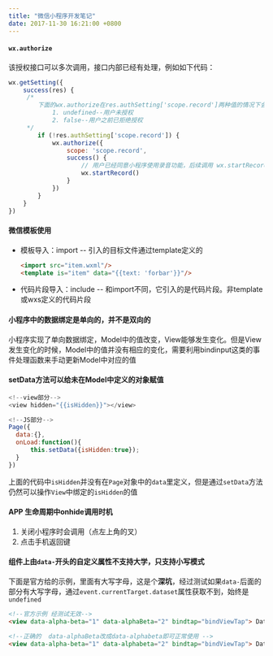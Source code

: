 ```yaml
---
title: "微信小程序开发笔记"
date: 2017-11-30 16:21:00 +0800
---
```


#### `wx.authorize`

该授权接口可以多次调用，接口内部已经有处理，例如如下代码：

```javascript
wx.getSetting({
    success(res) {
     /*
        下面的wx.authorize在res.authSetting['scope.record']两种值的情况下会调用
        	1. undefined--用户未授权
        	2. false--用户之前已拒绝授权
     */      
        if (!res.authSetting['scope.record']) {
            wx.authorize({
                scope: 'scope.record',
                success() {
                    // 用户已经同意小程序使用录音功能，后续调用 wx.startRecord 接口不会弹窗询问
                    wx.startRecord()
                }
            })
        }
    }
})
```
#### 微信模板使用

+ 模板导入：import -- 引入的目标文件通过template定义的

  ```html
  <import src="item.wxml"/>
  <template is="item" data="{{text: 'forbar'}}"/>
  ```

+ 代码片段导入：include -- 和import不同，它引入的是代码片段。非template或wxs定义的代码片段

#### 小程序中的数据绑定是单向的，并不是双向的

小程序实现了单向数据绑定，Model中的值改变，View能够发生变化。但是View发生变化的时候，Model中的值并没有相应的变化，需要利用bindinput这类的事件处理函数来手动更新Model中对应的值

#### setData方法可以给未在Model中定义的对象赋值

```javascript
<!--view部分-->
<view hidden="{{isHidden}}"></view>

<!--JS部分-->
Page({
  data:{},
  onLoad:function(){
      this.setData({isHidden:true});
  }
})
```

上面的代码中`isHidden`并没有在`Page`对象中的`data`里定义，但是通过`setData`方法仍然可以操作`View`中绑定的`isHidden`的值

#### APP 生命周期中onhide调用时机

1. 关闭小程序时会调用（点左上角的叉）
2. 点击手机返回键

#### 组件上由`data-`开头的自定义属性不支持大学，只支持小写模式

下面是官方给的示例，里面有大写字母，这是个**深坑**，经过测试如果`data-`后面的部分有大写字母，通过`event.currentTarget.dataset`属性获取不到，始终是`undefined`

```html
<!--官方示例 经测试无效-->
<view data-alpha-beta="1" data-alphaBeta="2" bindtap="bindViewTap"> DataSet Test </view>

<!--正确的  data-alphaBeta改成data-alphabeta即可正常使用 -->
<view data-alpha-beta="1" data-alphabeta="2" bindtap="bindViewTap"> DataSet Test </view>
```

